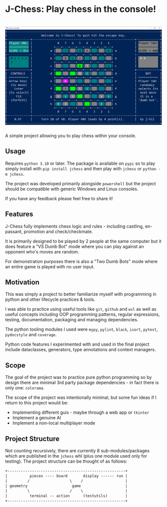 # J-Chess: Play chess in the console!

<h1 align="center">
<img src="image.png" width="900">
</h1>

A simple project allowing you to play chess within your console.

## Usage

Requires `python 3.10`
or later. The package is available on `pypi` so to play simply install with
`pip install jchess` and then play with `jchess` or `python -m jchess`.

The project was developed primarily alongside `powershell` but the project should be
compatible with generic Windows and Linux consoles.

If you have any feedback please feel free to share it!

## Features

J-Chess fully implements chess logic and rules - including castling, en-passant, promotion and check/checkmate.

It is primarily designed to be played by 2 people at the same computer but it does
feature a "VS Dumb Bot" mode where you can play against an opponent who's moves are
random.

For demonstration purposes there is also a "Two Dumb Bots" mode where an entire game is
played with no user input.


## Motivation

This was simply a project to better familiarize myself with programming in python and
other lifecycle practices & tools.

I was able to practice using useful tools like `git`, `github` and `wsl` as well as
useful concepts including OOP programming patterns, regular expressions, testing,
documentation, packaging and managing dependencies.

The python tooling modules I used were `mypy`, `pylint`, `black`, `isort`,
`pytest`, `pydocstyle` and `coverage`.

Python code features I experimented with and used in the final project include
dataclasses, generators, type annotations and context managers.

## Scope

The goal of the project was to practice pure python programming so by design there are
minimal 3rd party package dependencies - in fact there is only one: `colorama`.

The scope of the project was intentionally minimal, but some fun ideas if I return to
this project would be:
* Implementing different guis - maybe through a web app or `tkinter`
* Implement a genuine AI
* Implement a non-local multiplayer mode


## Project Structure

Not counting recursively, there are currently 8 sub-modules/packages which are
published in the `jchess` whl (plus one module used only for testing). The project
structure can be thought of as follows:

```
+-----------------------------------------------------+
|          pieces ---- board       display ------ run |
|         /                  \    /                   |
| geometry                    game                    |
|         \                  /    \                   |
|          terminal -- action      (testutils)        |
+-----------------------------------------------------+
```
